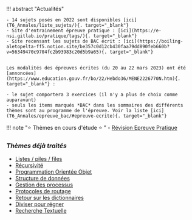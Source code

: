 
!!! abstract "Actualités"

    - 14 sujets posés en 2022 sont disponibles [ici](T6_Annales/liste_sujets/){. target="_blank"}
    - Site d'entrainement épreuve pratique : [ici](https://e-nsi.gitlab.io/pratique/tags/){. target="_blank"}
    - Site recensant les sujets de BAC écrit : [ici](https://boiling-aletopelta-ff5.notion.site/be357c0d12cb430faa79dd890feb660b?v=56349470c9704fc2b93983c20d5b9a65){. target="_blank"}


    Les modalités des épreuves écrites (du 20 au 22 mars 2023) ont été [annoncées](https://www.education.gouv.fr/bo/22/Hebdo36/MENE2226770N.htm){. target="_blank"} :

    - le sujet comportera 3 exercices (il n'y a plus de choix comme auparavant)
    - seuls les items marqués *BAC* dans les sommaires des différents thèmes sont au programme de l'épreuve. Voir la liste [ici](T6_Annales/epreuve_bac/#epreuve-ecrite){. target="_blank"}


!!! note ":star: Thèmes en cours d'étude :star: "
    - [Révision Epreuve Pratique](T6_6_Epreuve_pratique/BNS_2023.md)

### *Thèmes déjà traités*
- [Listes / piles / files](T1_Structures_de_donnees/1.1_Listes_Piles_Files/cours/)
- [Récursivité](T2_Programmation/2.2_Recursivite/cours/)  
- [Programmation Orientée Objet](T2_Programmation/2.1_Programmation_Orientee_Objet/cours/)   
- [Structure de données](T1_Structures_de_donnees/)
- [Gestion des processus](T5_Architecture_materielle/5.2_Gestion_des_processus/cours/)  
- [Protocoles de routage](T5_Architecture_materielle/5.3_Protocoles_de_routage/cours/)
- [Retour sur les dictionnaires](T1_Structures_de_donnees/1.2_Dictionnaires/cours/)
- [Diviser pour régner](T3_Algorithmique/3.1_Diviser_pour_regner/cours)
- [Recherche Textuelle](T3_Algorithmique/3.2_Recherche_textuelle/cours)


<!--
!!! abstract ":beach: :sunny: Préparer sa rentrée en Terminale :sunny: :beach: "
    Chers élèves de Première (Groupe 1 et Groupe 2), voilà les chapitres à revoir en priorité pour aborder sereinement l'année de Terminale en NSI :
    - Les listes, les tuples et les dictionnaires. À retrouver [ici](https://glassus.github.io/premiere_nsi/T2_Representation_des_donnees/sommaire/){. target="_blank"}.
    - Le plus important : les chapitres suivants d'algorithmique, à retrouver [ici](https://glassus.github.io/premiere_nsi/T4_Algorithmique/sommaire/){. target="_blank"} :
        - Complexité
        - Tris par sélection et insertion
        - Dichotomie
        
!!! abstract ":star: Actualités :star:"
    - Organisez-vous avec (par exemple) [Trello](https://trello.com/fr){. target="_blank"}, [Notion](https://www.notion.so/fr-fr){. target="_blank"} ou [Zenkit](https://zenkit.com/){. target="_blank"}
    - Épreuves Pratiques : [entraînez-vous sur nsi-pratique](https://ens-fr.gitlab.io/nsi-pratique/){. target="_blank"}

    - Les sujets de la BNS 2022 de l'Épreuve Pratique sont parus, vous pouvez les retrouver [ici](T6_6_Epreuve_pratique/BNS_2022/)
    - **Infos orientation :**
        - [Lien](https://www.geipi-polytech.org/){. target="_blank"} vers le site des 34 écoles d'ingénieurs **publiques** du groupe GEIPI
        - [Lien](data/sujet0_geipi.pdf){. target="_blank"} vers le sujet 0 de leur épreuve NSI.

!!! note "*Thèmes traités*"
    - [Architecture Von Neumann (1ère)](https://glassus.github.io/premiere_nsi/T3_Architecture_materielle/3.2_Architecture_Von_Neumann/cours/)
    - [Systèmes sur puce](T5_Architecture_materielle/5.1_Systemes_sur_puce/cours/) 
    - [Gestion des processus](T5_Architecture_materielle/5.2_Gestion_des_processus/cours/)  
    - [Cryptographie](T5_Architecture_materielle/5.4_Cryptographie/cours/)
    - [Diviser pour régner](T3_Algorithmique/3.1_Diviser_pour_regner/cours/)
    - [Arbres](T1_Structures_de_donnees/1.3_Arbres/cours/)
    - [Protocoles de routage](T5_Architecture_materielle/5.3_Protocoles_de_routage/cours/)
    - [Dictionnaires](T1_Structures_de_donnees/1.2_Dictionnaires/cours/)  
    - [Langage SQL](T4_Bases_de_donnees/4.2_Langage_SQL/cours/)
    - [Modèle relationnel](T4_Bases_de_donnees/4.1_Modele_relationnel/cours/)
    - [Listes / piles / files](T1_Structures_de_donnees/1.1_Listes_Piles_Files/cours/)  
    - [Récursivité](T2_Programmation/2.2_Recursivite/cours/)  
    - [Programmation Orientée Objet](T2_Programmation/2.1_Programmation_Orientee_Objet/cours/)  
-->